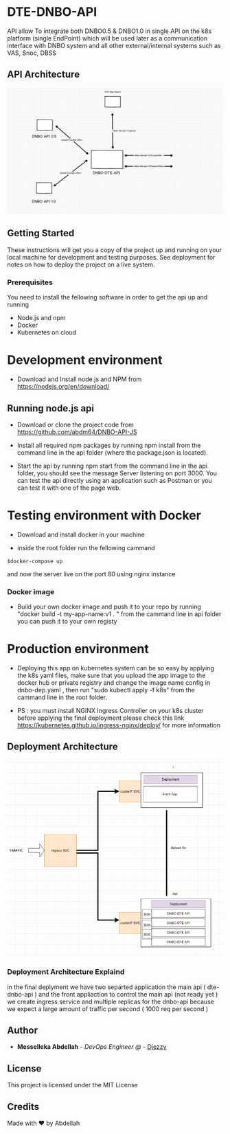 # DTE-DNBO-API 
API  allow To integrate both DNBO0.5 & DNBO1.0 in single API on the k8s platform (single EndPoint) which will be used later as a communication interface with DNBO system and all other external/internal systems such as VAS, Snoc, DBSS

## API Architecture

![Alt text](./images/api-archi.PNG?raw=true "Title")

## Getting Started

These instructions will get you a copy of the project up and running on your local machine for development and testing purposes. See deployment for notes on how to deploy the project on a live system.

### Prerequisites

You need to install the fellowing software in order to get the api up and running 

 - Node.js and npm
 - Docker
 - Kubernetes on cloud
    
 # Development environment
 - Download and Install node.js and NPM from https://nodejs.org/en/download/
 ## Running node.js api 
- Download or clone the project code from https://github.com/abdm64/DNBO-API-JS

- Install all required npm packages by running npm install from the command line in the api folder (where the package.json is located).

- Start the api by running npm start from the command line in the api folder, you should see the message Server listening on port 3000. You can test the api directly using an application such as Postman or you can test it with one of the page web. 
# Testing environment with Docker

- Download and install docker in your machine

- inside the root folder run the fellowing cammand 

```
$docker-compose up 

```
and now the server live on the port 80 using nginx instance
### Docker image 

 -  Build your own docker image and push it to your repo  by running  "docker build -t my-app-name:v1 . "
   from the cammand line in api folder you can push it to your own registy 


 
 # Production environment

- Deploying this app on kubernetes system can be so easy by applying the k8s yaml files, make sure that you upload the app image to the docker hub or private registry and change the image name config in dnbo-dep.yaml  , then run "sudo kubectl apply -f k8s" from the cammand line in the root folder.

- PS : you must install NGINX Ingress Controller on your k8s cluster before applying the final deployment please check this link https://kubernetes.github.io/ingress-nginx/deploy/ for more information
 


## Deployment Architecture

![Alt text](./images/dep-Archi.PNG?raw=true "Title")


###  Deployment Architecture Explaind
in the final deplyment we have two separted application the main api ( dte-dnbo-api ) and the front appliaction to control the main api (not ready yet ) 
we create ingress service  and multiple replicas for the dnbo-api because we expect a large amount of traffic per second ( 1000 req per second )  




## Author

* **Messelleka Abdellah** - *DevOps Engineer @* - [Djezzy](http://www.djezzy.dz/)



## License

This project is licensed under the MIT License 

## Credits

Made with ❤️ by Abdellah 



    
